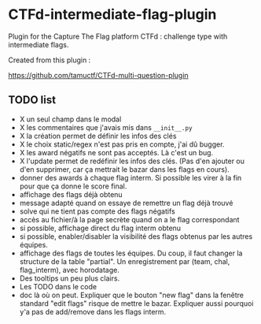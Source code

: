 # CTFd-intermediate-flag-plugin

Plugin for the Capture The Flag platform CTFd : challenge type with intermediate flags.

Created from this plugin :

https://github.com/tamuctf/CTFd-multi-question-plugin


## TODO list

 - X un seul champ dans le modal
 - X les commentaires que j'avais mis dans `__init__.py`
 - X la création permet de définir les infos des clés
 - X le choix static/regex n'est pas pris en compte, j'ai dû bugger.
 - X les award négatifs ne sont pas acceptés. Là c'est un bug.
 - X l'update permet de redéfinir les infos des clés. (Pas d'en ajouter ou d'en supprimer, car ça mettrait le bazar dans les flags en cours).
 - donner des awards à chaque flag interm. Si possible les virer à la fin pour que ça donne le score final.
 - affichage des flags déjà obtenu
 - message adapté quand on essaye de remettre un flag déjà trouvé
 - solve qui ne tient pas compte des flags négatifs
 - accès au fichier/à la page secrète quand on a le flag correspondant
 - si possible, affichage direct du flag interm obtenu
 - si possible, enabler/disabler la visibilité des flags obtenus par les autres équipes.
 - affichage des flags de toutes les équipes. Du coup, il faut changer la structure de la table "partial". Un enregistrement par (team, chal, flag_interm), avec horodatage.
 - Des tooltips un peu plus clairs.
 - Les TODO dans le code
 - doc là où on peut. Expliquer que le bouton "new flag" dans la fenêtre standard "edit flags" risque de mettre le bazar. Expliquer aussi pourquoi y'a pas de add/remove dans les flags interm.




